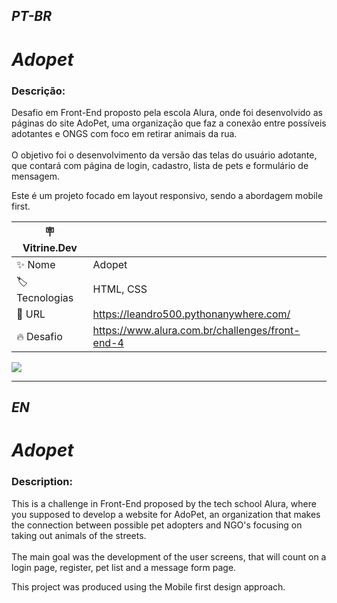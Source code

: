 ## *PT-BR*

# ***Adopet***

### Descrição:

Desafio em Front-End proposto pela escola Alura, onde foi desenvolvido as páginas do site AdoPet, uma organização que faz a conexão entre possíveis adotantes e ONGS com foco em retirar animais da rua.<br><br>
O objetivo foi o desenvolvimento da versão das telas do usuário adotante, que contará com página de login, cadastro, lista de pets e formulário de mensagem.

Este é um projeto focado em layout responsivo, sendo a abordagem mobile first.

| :placard: Vitrine.Dev |     |
| -------------  | --- |
| :sparkles: Nome        | Adopet
| :label: Tecnologias | HTML, CSS
| :rocket: URL         | https://leandro500.pythonanywhere.com/
| :fire: Desafio     | https://www.alura.com.br/challenges/front-end-4

<!-- Inserir imagem com a #vitrinedev ao final do link -->
![](https://github.com/LeandroPOliveira/Alura-Challenge/blob/main/Desktop%20-%20Inicial.png#vitrinedev)

---

## *EN*

# ***Adopet***

### Description:

This is a challenge in Front-End proposed by the tech school Alura, where you supposed to develop a website for AdoPet, an organization that makes the connection between possible pet adopters and NGO's focusing on taking out animals of the streets.<br><br>
The main goal was the development of the user screens, that will count on a login page, register, pet list and a message form page. 

This project was produced using the Mobile first design approach.
